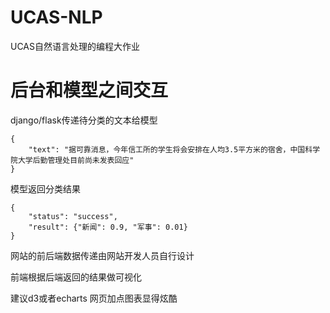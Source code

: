 # UCAS-NLP
UCAS自然语言处理的编程大作业



# 后台和模型之间交互

django/flask传递待分类的文本给模型
```
{
	"text": "据可靠消息，今年信工所的学生将会安排在人均3.5平方米的宿舍，中国科学院大学后勤管理处目前尚未发表回应"
}
```

模型返回分类结果
```
{
	"status": "success",
	"result": {"新闻": 0.9, "军事": 0.01}
}
```


网站的前后端数据传递由网站开发人员自行设计

前端根据后端返回的结果做可视化

建议d3或者echarts 网页加点图表显得炫酷 
